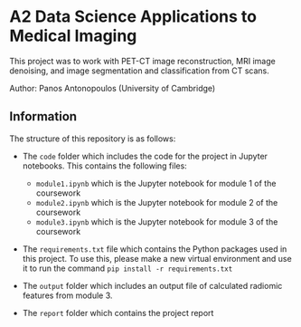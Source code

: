 # A2 Data Science Applications to Medical Imaging

This project was to work with PET-CT image reconstruction, MRI image denoising, and image segmentation and classification from CT scans.

Author: Panos Antonopoulos (University of Cambridge)

## Information

The structure of this repository is as follows:

* The `code` folder which includes the code for the project in Jupyter notebooks. This contains the following files:
    * `module1.ipynb` which is the Jupyter notebook for module 1 of the coursework
    * `module2.ipynb` which is the Jupyter notebook for module 2 of the coursework
    * `module3.ipynb` which is the Jupyter notebook for module 3 of the coursework

    
* The `requirements.txt` file which contains the Python packages used in this project. To use this, please make a new virtual environment and use it to run the command `pip install -r requirements.txt` 


* The `output` folder which includes an output file of calculated radiomic features from module 3.


* The `report` folder which contains the project report